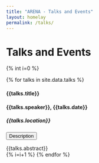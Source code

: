```yaml
---
title: "ARENA - Talks and Events"
layout: homelay
permalink: /talks/
---
```


# Talks and Events

{% int i=0 %}

{% for talks in site.data.talks %}
<b><h4> {{talks.title}} </h4></b>
<h4>{{talks.speaker}},  {{talks.date}}</h4>
<h5> {{talks.location}} </h5>
<p>
<button class="btn btn-primary" type="button" data-toggle="collapse" data-target="#collapseExample_@i" aria-expanded="false" aria-controls="collapseExample_@i">
  Description
</button>
</p>
<div class="collapse" id="collapseExample_@i">
  <div class="card card-body">
    {{talks.abstract}}
  </div>
</div>
{% i=i+1 %}
{% endfor %}
